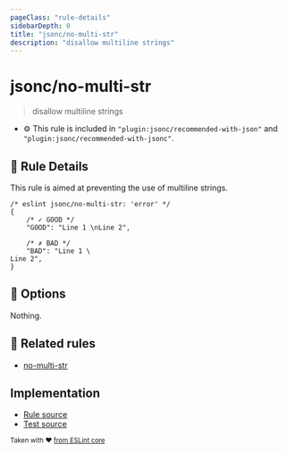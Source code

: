 ```yaml
---
pageClass: "rule-details"
sidebarDepth: 0
title: "jsonc/no-multi-str"
description: "disallow multiline strings"
---
```

# jsonc/no-multi-str

> disallow multiline strings

- :gear: This rule is included in `"plugin:jsonc/recommended-with-json"` and `"plugin:jsonc/recommended-with-jsonc"`.

## :book: Rule Details

This rule is aimed at preventing the use of multiline strings.

<eslint-code-block>

```json5
/* eslint jsonc/no-multi-str: 'error' */
{
    /* ✓ GOOD */
    "GOOD": "Line 1 \nLine 2",

    /* ✗ BAD */
    "BAD": "Line 1 \
Line 2",
}
```

</eslint-code-block>

## :wrench: Options

Nothing.

## :couple: Related rules

- [no-multi-str]

[no-multi-str]: https://eslint.org/docs/rules/no-multi-str

## Implementation

- [Rule source](https://github.com/ota-meshi/eslint-plugin-jsonc/blob/master/lib/rules/no-multi-str.ts)
- [Test source](https://github.com/ota-meshi/eslint-plugin-jsonc/blob/master/tests/lib/rules/no-multi-str.js)

<sup>Taken with ❤️ [from ESLint core](https://eslint.org/docs/rules/no-multi-str)</sup>
